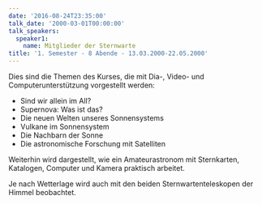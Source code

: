```yaml
---
date: '2016-08-24T23:35:00'
talk_date: '2000-03-01T00:00:00'
talk_speakers:
  speaker1:
    name: Mitglieder der Sternwarte
title: '1. Semester - 8 Abende - 13.03.2000-22.05.2000'
---
```

 Dies sind die Themen des Kurses, die mit Dia-, Video- und Computerunterstützung vorgestellt werden:
 - Sind wir allein im All?
 - Supernova: Was ist das?
 - Die neuen Welten unseres Sonnensystems
 - Vulkane im Sonnensystem
 - Die Nachbarn der Sonne
 - Die astronomische Forschung mit Satelliten

  Weiterhin wird dargestellt, wie ein Amateurastronom mit Sternkarten, Katalogen, Computer und Kamera praktisch arbeitet.
  
  Je nach Wetterlage wird auch mit den beiden Sternwartenteleskopen der Himmel beobachtet.